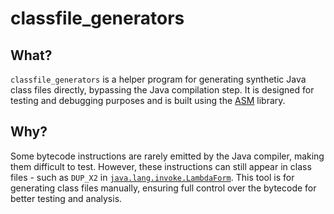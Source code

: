 # classfile_generators

## What?
`classfile_generators` is a helper program for generating synthetic Java class files directly, bypassing the Java compilation step. It is designed for testing and debugging purposes and is built using the [ASM][asm-link] library.

## Why?
Some bytecode instructions are rarely emitted by the Java compiler, making them difficult to test. However, these instructions can still appear in class files - such as `DUP_X2` in [`java.lang.invoke.LambdaForm`][lambda-form-link]. This tool is for generating class files manually, ensuring full control over the bytecode for better testing and analysis.

[//]: # (Links and footnotes)
[asm-link]: https://asm.ow2.io
[lambda-form-link]: ../../lib/java/lang/invoke/LambdaForm.class
